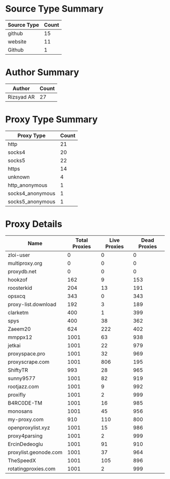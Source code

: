 # Source Type Summary

| Source Type | Count |
|-------------|-------|
| github | 15 |
| website | 11 |
| Github | 1 |


# Author Summary

| Author | Count |
|--------|-------|
| Rizsyad AR | 27 |


# Proxy Type Summary

| Proxy Type | Count |
|------------|-------|
| http | 21 |
| socks4 | 20 |
| socks5 | 22 |
| https | 14 |
| unknown | 4 |
| http_anonymous | 1 |
| socks4_anonymous | 1 |
| socks5_anonymous | 1 |


# Proxy Details

| Name | Total Proxies | Live Proxies | Dead Proxies |
|------|---------------|--------------|---------------|
| zloi-user | 0 | 0 | 0 |
| multiproxy.org | 0 | 0 | 0 |
| proxydb.net | 0 | 0 | 0 |
| hookzof | 162 | 9 | 153 |
| roosterkid | 204 | 13 | 191 |
| opsxcq | 343 | 0 | 343 |
| proxy-list.download | 192 | 3 | 189 |
| clarketm | 400 | 1 | 399 |
| spys | 400 | 38 | 362 |
| Zaeem20 | 624 | 222 | 402 |
| mmppx12 | 1001 | 63 | 938 |
| jetkai | 1001 | 22 | 979 |
| proxyspace.pro | 1001 | 32 | 969 |
| proxyscrape.com | 1001 | 806 | 195 |
| ShiftyTR | 993 | 28 | 965 |
| sunny9577 | 1001 | 82 | 919 |
| rootjazz.com | 1001 | 9 | 992 |
| proxifly | 1001 | 2 | 999 |
| B4RC0DE-TM | 1001 | 16 | 985 |
| monosans | 1001 | 45 | 956 |
| my-proxy.com | 910 | 110 | 800 |
| openproxylist.xyz | 1001 | 15 | 986 |
| proxy4parsing | 1001 | 2 | 999 |
| ErcinDedeoglu | 1001 | 91 | 910 |
| proxylist.geonode.com | 1001 | 37 | 964 |
| TheSpeedX | 1001 | 105 | 896 |
| rotatingproxies.com | 1001 | 2 | 999 |
